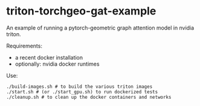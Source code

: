 # triton-torchgeo-gat-example
An example of running a pytorch-geometric graph attention model in nvidia triton.

Requirements:
- a recent docker installation
- optionally: nvidia docker runtimes

Use:
```
./build-images.sh # to build the various triton images
./start.sh # (or ./start_gpu.sh) to run dockerized tests
./cleanup.sh # to clean up the docker containers and networks
```